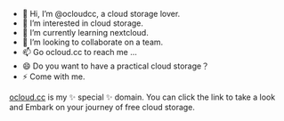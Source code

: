 - 👋 Hi, I’m @ocloudcc, a cloud storage lover.
- 👀 I’m interested in cloud storage.
- 🌱 I’m currently learning nextcloud.
- 💞️ I’m looking to collaborate on a team.
- 📫 Go ocloud.cc to reach me ...
- 😄 Do you want to have a practical cloud storage？
- ⚡ Come with me.


[ocloud.cc](https://ocloud.cc) is my ✨ special ✨ domain.
You can click the link to take a look and Embark on your journey of free cloud storage.

